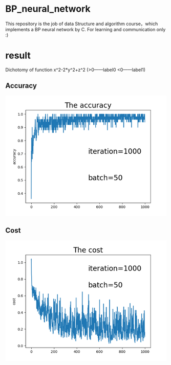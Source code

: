 # BP_neural_network
This repository is the job of data Structure and algorithm course，which implements a BP neural network by C. For learning and communication only :)

# result
Dichotomy of function x^2-2*y^2+z^2 (>0——label0  <0——label1)

## Accuracy
![image](https://github.com/saberrey/BP_neural_network/blob/master/Figure_1.png)
## Cost
![image](https://github.com/saberrey/BP_neural_network/blob/master/Figure_2.png)



